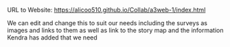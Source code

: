 URL to Website: 
https://alicoo510.github.io/Collab/a3web-1/index.html

We can edit and change this to suit our needs including the surveys as images and links to them as well as link to the story map
and the information Kendra has added that we need
